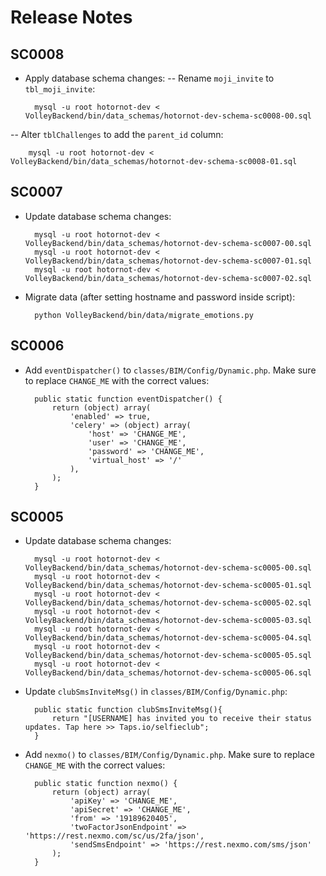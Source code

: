 # Release Notes

## SC0008

- Apply database schema changes: 
-- Rename `moji_invite` to `tbl_moji_invite`:

        mysql -u root hotornot-dev < VolleyBackend/bin/data_schemas/hotornot-dev-schema-sc0008-00.sql

-- Alter `tblChallenges` to add the `parent_id` column:

        mysql -u root hotornot-dev < VolleyBackend/bin/data_schemas/hotornot-dev-schema-sc0008-01.sql


## SC0007

- Update database schema changes: 

        mysql -u root hotornot-dev < VolleyBackend/bin/data_schemas/hotornot-dev-schema-sc0007-00.sql
        mysql -u root hotornot-dev < VolleyBackend/bin/data_schemas/hotornot-dev-schema-sc0007-01.sql
        mysql -u root hotornot-dev < VolleyBackend/bin/data_schemas/hotornot-dev-schema-sc0007-02.sql

- Migrate data (after setting hostname and password inside script):

        python VolleyBackend/bin/data/migrate_emotions.py


## SC0006

- Add `eventDispatcher()` to `classes/BIM/Config/Dynamic.php`.  Make sure to replace `CHANGE_ME` with the correct values:

        public static function eventDispatcher() {
            return (object) array(
                'enabled' => true,
                'celery' => (object) array(
                    'host' => 'CHANGE_ME',
                    'user' => 'CHANGE_ME',
                    'password' => 'CHANGE_ME',
                    'virtual_host' => '/'
                ),
            );
        }


## SC0005

- Update database schema changes:

        mysql -u root hotornot-dev < VolleyBackend/bin/data_schemas/hotornot-dev-schema-sc0005-00.sql
        mysql -u root hotornot-dev < VolleyBackend/bin/data_schemas/hotornot-dev-schema-sc0005-01.sql
        mysql -u root hotornot-dev < VolleyBackend/bin/data_schemas/hotornot-dev-schema-sc0005-02.sql
        mysql -u root hotornot-dev < VolleyBackend/bin/data_schemas/hotornot-dev-schema-sc0005-03.sql
        mysql -u root hotornot-dev < VolleyBackend/bin/data_schemas/hotornot-dev-schema-sc0005-04.sql
        mysql -u root hotornot-dev < VolleyBackend/bin/data_schemas/hotornot-dev-schema-sc0005-05.sql
        mysql -u root hotornot-dev < VolleyBackend/bin/data_schemas/hotornot-dev-schema-sc0005-06.sql

- Update `clubSmsInviteMsg()` in `classes/BIM/Config/Dynamic.php`:

        public static function clubSmsInviteMsg(){
            return "[USERNAME] has invited you to receive their status updates. Tap here >> Taps.io/selfieclub";
        }

- Add `nexmo()` to `classes/BIM/Config/Dynamic.php`.  Make sure to replace `CHANGE_ME` with the correct values:

        public static function nexmo() {
            return (object) array(
                'apiKey' => 'CHANGE_ME',
                'apiSecret' => 'CHANGE_ME',
                'from' => '19189620405',
                'twoFactorJsonEndpoint' => 'https://rest.nexmo.com/sc/us/2fa/json',
                'sendSmsEndpoint' => 'https://rest.nexmo.com/sms/json'
            );
        }




